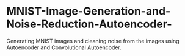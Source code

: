 # MNIST-Image-Generation-and-Noise-Reduction-Autoencoder-
Generating MNIST images and cleaning noise from the images using Autoencoder and Convolutional Autoencoder.
